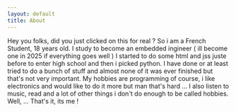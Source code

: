 ```yaml
---
layout: default
title: About
---
```


Hey you folks, did you just clicked on this for real ? 
So i am a French Student, 18 years old. 
I study to become an embedded ingineer ( ill become one in 2025 if everything goes well )
I started to do some html and jss juste before to enter high school and then i picked python.
I have done or at least tried to do a bunch of stuff and almost none of it was ever finished but that's not very important. 
My hobbies are programming of course, i like electronics and would like to do it more but man that's hard ... 
I also listen to music, read and a lot of other things i don't do enough to be called hobbies. 
Well, ... That's it, its me ! 
